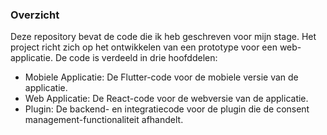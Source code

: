 ### Overzicht
Deze repository bevat de code die ik heb geschreven voor mijn stage. Het project richt zich op het ontwikkelen van een prototype voor een web-applicatie. De code is verdeeld in drie hoofddelen:

- Mobiele Applicatie: De Flutter-code voor de mobiele versie van de applicatie.
- Web Applicatie: De React-code voor de webversie van de applicatie.
- Plugin: De backend- en integratiecode voor de plugin die de consent management-functionaliteit afhandelt.
